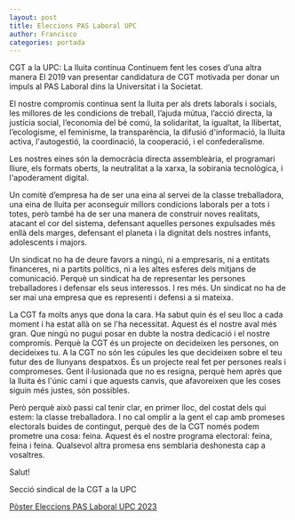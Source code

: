 ```yaml
---
layout: post
title: Eleccions PAS Laboral UPC
author: Francisco
categories: portada
---
```


CGT a la UPC: La lluita continua
Continuem fent les coses d’una altra manera
El 2019 van presentar candidatura de CGT motivada per donar un impuls al PAS Laboral dins la Universitat i la Societat.

El nostre compromís continua sent la lluita per als drets laborals i socials, les millores de les condicions de treball, l’ajuda mútua, l’acció directa, la justícia social, l’economia del bé comú, la solidaritat, la igualtat, la  llibertat, l’ecologisme, el feminisme, la transparència, la difusió d'informació, la lluita activa, l'autogestió, la coordinació, la cooperació, i el confederalisme.

Les nostres eines són la democràcia directa assembleària, el programari lliure, els formats oberts, la neutralitat a la xarxa, la sobirania tecnològica, i l'apoderament digital.

Un comitè d’empresa ha de ser una eina al servei de la classe treballadora, una eina de lluita per aconseguir millors condicions laborals per a tots i totes, però també ha de ser una manera de construir noves realitats, atacant el cor del sistema, defensant aquelles persones expulsades més enllà dels marges, defensant el planeta i la dignitat dels nostres infants, adolescents i majors.

Un sindicat no ha de deure favors a ningú, ni a empresaris, ni a entitats financeres, ni a partits polítics, ni a les altes esferes dels mitjans de comunicació. Perquè un sindicat ha de representar les persones treballadores i defensar els seus interessos. I res més. Un sindicat no ha de ser mai una empresa que es representi i defensi a si mateixa.

La CGT fa molts anys que dona la cara. Ha sabut quin és el seu lloc a cada moment i ha estat allà on se l'ha necessitat. Aquest és el nostre aval més gran. Que ningú no pugui posar en dubte la nostra dedicació i el nostre compromís. Perquè la CGT és un projecte on decideixen les persones, on decideixes tu. A la CGT no són les cúpules les que decideixen sobre el teu futur des de llunyans despatxos. És un projecte real fet per persones reals i compromeses. Gent il·lusionada que no es resigna, perquè hem après que la lluita és l'únic camí i que aquests canvis, que afavoreixen que les coses siguin més justes, són possibles.

Però perquè això passi cal tenir clar, en primer lloc, del costat dels qui estem: la classe treballadora. I no cal omplir a la gent el cap amb promeses electorals buides de contingut, perquè des de la CGT només podem prometre una cosa: feina. Aquest és el nostre programa electoral: feina, feina i feina. Qualsevol altra promesa ens semblaria deshonesta cap a vosaltres.

Salut!

Secció sindical de la CGT a la UPC

[Pòster Eleccions PAS Laboral UPC 2023](assets/docs/CGT.21-03-2023.pdf)

